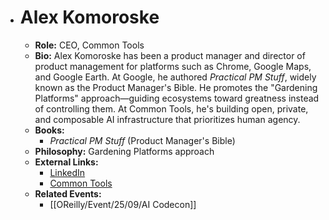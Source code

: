 - # Alex Komoroske
	- **Role:** CEO, Common Tools
	- **Bio:** Alex Komoroske has been a product manager and director of product management for platforms such as Chrome, Google Maps, and Google Earth. At Google, he authored *Practical PM Stuff*, widely known as the Product Manager's Bible. He promotes the "Gardening Platforms" approach—guiding ecosystems toward greatness instead of controlling them. At Common Tools, he's building open, private, and composable AI infrastructure that prioritizes human agency.
	- **Books:**
		- *Practical PM Stuff* (Product Manager's Bible)
	- **Philosophy:** Gardening Platforms approach
	- **External Links:**
		- [LinkedIn](https://www.linkedin.com/in/alexkomoroske/)
		- [Common Tools](https://commontools.com/)
	- **Related Events:**
		- [[OReilly/Event/25/09/AI Codecon]]
